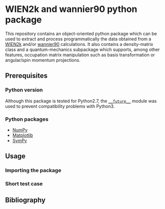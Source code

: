 # WIEN2k and wannier90 python package

This repository contains an object-oriented python package which can be used to extract
and process programmatically the data obtained from a [WIEN2k](http://www.wien2k.at)
and/or [wannier90](http://www.wannier.org) calculations.
It also contains a density-matrix class and a quantum-mechanics subpackage which supports, 
among other features, occupation matrix manipulation such as basis transformation or 
angular/spin momentum projections.

## Prerequisites

### Python version

Although this package is tested for Python2.7, the [`__future__`](https://docs.python.org/3/howto/pyporting.html)
module was used to prevent compatibility problems with Python3.

### Python packages

* [NumPy](https://pypi.python.org/pypi/numpy)
* [Matplotlib](https://matplotlib.org)
* [SymPy](http://www.sympy.org/en/index.html)

## Usage

### Importing the package

### Short test case

## Bibliography
